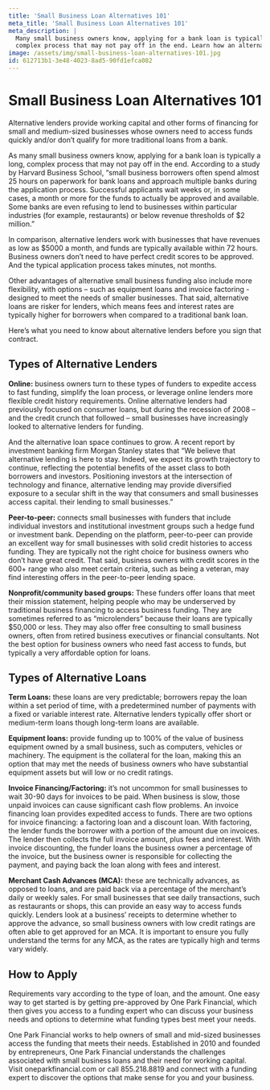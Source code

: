 ```yaml
---
title: 'Small Business Loan Alternatives 101'
meta_title: 'Small Business Loan Alternatives 101'
meta_description: |
  Many small business owners know, applying for a bank loan is typically a long,
  complex process that may not pay off in the end. Learn how an alternative to business loans can help!
image: /assets/img/small-business-loan-alternatives-101.jpg
id: 612713b1-3e48-4023-8ad5-90fd1efca082
---
```

# Small Business Loan Alternatives 101

Alternative lenders provide working capital and other forms of financing for small and medium-sized businesses whose owners need to access funds quickly and/or don’t qualify for more traditional loans from a bank. 

As many small business owners know, applying for a bank loan is typically a long, complex process that may not pay off in the end. According to a study by Harvard Business School, “small business borrowers often spend almost 25 hours on paperwork for bank loans and approach multiple banks during the application process. Successful applicants wait weeks or, in some cases, a month or more for the funds to actually be approved and available. Some banks are even refusing to lend to businesses within particular industries (for example, restaurants) or below revenue thresholds of $2 million.” 

In comparison, alternative lenders work with businesses that have revenues as low as $5000 a month, and funds are typically available within 72 hours. Business owners don’t need to have perfect credit scores to be approved. And the typical application process takes minutes, not months.

Other advantages of alternative small business funding also include more flexibility, with options – such as equipment loans and invoice factoring - designed to meet the needs of smaller businesses. That said, alternative loans are risker for lenders, which means fees and interest rates are typically higher for borrowers when compared to a traditional bank loan. 

Here’s what you need to know about alternative lenders before you sign that contract.

## Types of Alternative Lenders

**Online:** business owners turn to these types of funders to expedite access to fast funding, simplify the loan process, or leverage online lenders more flexible credit history requirements. Online alternative lenders had previously focused on consumer loans, but during the recession of 2008 – and the credit crunch that followed – small businesses have increasingly looked to alternative lenders for funding. 

And the alternative loan space continues to grow. A recent report by investment banking firm Morgan Stanley states that “We believe that alternative lending is here to stay. Indeed, we expect its growth trajectory to continue, reflecting the potential benefits of the asset class to both borrowers and investors. Positioning investors at the intersection of technology and finance, alternative lending may provide diversified exposure to a secular shift in the way that consumers and small businesses access capital. their lending to small businesses.”

**Peer-to-peer:** connects small businesses with funders that include individual investors and institutional investment groups such a hedge fund or investment bank. Depending on the platform, peer-to-peer can provide an excellent way for small businesses with solid credit histories to access funding. They are typically not the right choice for business owners who don’t have great credit. That said, business owners with credit scores in the 600+ range who also meet certain criteria, such as being a veteran, may find interesting offers in the peer-to-peer lending space.

**Nonprofit/community based groups:** These funders offer loans that meet their mission statement, helping people who may be underserved by traditional business financing to access business funding. They are sometimes referred to as “microlenders” because their loans are typically $50,000 or less. They may also offer free consulting to small business owners, often from retired business executives or financial consultants. Not the best option for business owners who need fast access to funds, but typically a very affordable option for loans.

## Types of Alternative Loans

**Term Loans:** these loans are very predictable; borrowers repay the loan within a set period of time, with a predetermined number of payments with a fixed or variable interest rate. Alternative lenders typically offer short or medium-term loans though long-term loans are available. 

**Equipment loans:** provide funding up to 100% of the value of business equipment owned by a small business, such as computers, vehicles or machinery. The equipment is the collateral for the loan, making this an option that may met the needs of business owners who have substantial equipment assets but will low or no credit ratings.

**Invoice Financing/Factoring:** it’s not uncommon for small businesses to wait 30-90 days for invoices to be paid. When business is slow, those unpaid invoices can cause significant cash flow problems. An invoice financing loan provides expedited access to funds. There are two options for invoice financing: a factoring loan and a discount loan. With factoring, the lender funds the borrower with a portion of the amount due on invoices. The lender then collects the full invoice amount, plus fees and interest. With invoice discounting, the funder loans the business owner a percentage of the invoice, but the business owner is responsible for collecting the payment, and paying back the loan along with fees and interest. 

**Merchant Cash Advances (MCA):** these are technically advances, as opposed to loans, and are paid back via a percentage of the merchant’s daily or weekly sales. For small businesses that see daily transactions, such as restaurants or shops, this can provide an easy way to access funds quickly. Lenders look at a business’ receipts to determine whether to approve the advance, so small business owners with low credit ratings are often able to get approved for an MCA. It is important to ensure you fully understand the terms for any MCA, as the rates are typically high and terms vary widely. 

## How to Apply

Requirements vary according to the type of loan, and the amount. One easy way to get started is by getting pre-approved by One Park Financial, which then gives you access to a funding expert who can discuss your business needs and options to determine what funding types best meet your needs.

One Park Financial works to help owners of small and mid-sized businesses access the funding that meets their needs. Established in 2010 and founded by entrepreneurs, One Park Financial understands the challenges associated with small business loans and their need for working capital. Visit oneparkfinancial.com or call 855.218.8819 and connect with a funding expert to discover the options that make sense for you and your business.